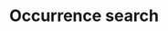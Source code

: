 ---
permalink: occurrence/search
lang-ref: occurrence/search
title: Occurrence search
description: We publish open data
layout: occurrence
---